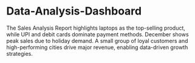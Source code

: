 # Data-Analysis-Dashboard
The Sales Analysis Report highlights laptops as the top-selling product, while UPI and debit cards dominate payment methods. December shows peak sales due to holiday demand. A small group of loyal customers and high-performing cities drive major revenue, enabling data-driven growth strategies.

